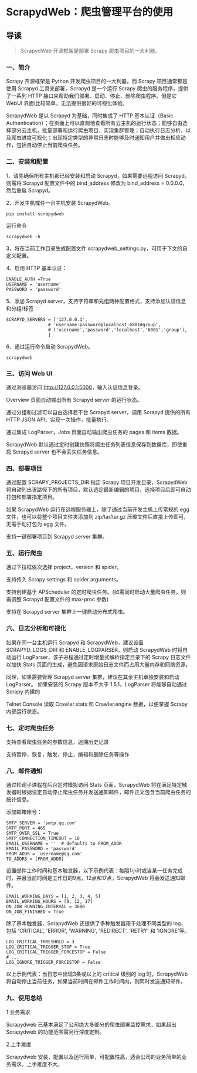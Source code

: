 # ScrapydWeb：爬虫管理平台的使用

## 导读

> ScrapydWeb 开源框架是部署 Scrapy 爬虫项目的一大利器。

### 一、简介

Scrapy 开源框架是 Python 开发爬虫项目的一大利器，而 Scrapy 项目通常都是使用 Scrapyd 工具来部署，Scrapyd 是一个运行 Scrapy 爬虫的服务程序，提供了一系列 HTTP 接口来帮助我们部署、启动、停止、删除爬虫程序。但是它 WebUI 界面i比较简单，无法提供很好的可视化体验。

ScrapydWeb 是以 Scrapyd 为基础，同时集成了 HTTP 基本认证（Basic Authentication）；在页面上可以直观地查看所有云主机的运行状态；能够自由选择部分云主机，批量部署和运行爬虫项目，实现集群管理；自动执行日志分析，以及爬虫进度可视化；出现特定类型的异常日志时能够及时通知用户并做出相应动作，包括自动停止当前爬虫任务。

### 二、安装和配置

1、请先确保所有主机都已经安装和启动 Scrapyd，如果需要远程访问 Scrapyd，则需将 Scrapyd 配置文件中的 bind_address 修改为 bind_address = 0.0.0.0，然后重启 Scrapyd。

2、开发主机或任一台主机安装 ScrapydWeb。

```shell
pip install scrapydweb
```

运行命令

```shell
scrapydweb -h
```

3、将在当前工作目录生成配置文件 scrapydweb_settings.py，可用于下文的自定义配置。

4、启用 HTTP 基本认证：

```shell
ENABLE_AUTH =True
USERNAME = 'username'
PASSWORD = 'password'
```

5、添加 Scrapyd server，支持字符串和元组两种配置格式，支持添加认证信息和分组/标签：

```shell
SCRAPYD_SERVERS = ['127.0.0.1',
                # 'username:password@localhost:6801#group',
                # ('username','password','localhost','6801','group'),
                ]
```

6、通过运行命令启动 ScrapydWeb。

```shell
scrapydweb
```

### 三、访问 Web UI

通过浏览器访问 <http://127.0.0.1:5000>，输入认证信息登录。

Overview 页面自动输出所有 Scrapyd server 的运行状态。

通过分组和过滤可以自由选择若干台 Scrapyd server，调用 Scrapyd 提供的所有 HTTP JSON API，实现一次操作，批量执行。

通过集成 LogParser，Jobs 页面自动输出爬虫任务的 pages 和 items 数据。

ScrapydWeb 默认通过定时创建快照将爬虫任务列表信息保存到数据库，即使重启 Scrapyd server 也不会丢失任务信息。

### 四、部署项目

通过配置 SCRAPY_PROJECTS_DIR 指定 Scrapy 项目开发目录，ScrapydWeb 将自动列出该路径下的所有项目，默认选定最新编辑的项目，选择项目后即可自动打包和部署指定项目。

如果 ScrapydWeb 运行在远程服务器上，除了通过当前开发主机上传常规的 egg 文件，也可以将整个项目文件夹添加到 zip/tar/tar.gz 压缩文件后直接上传即可，无需手动打包为 egg 文件。

支持一键部署项目到 Scrapyd server 集群。

### 五、运行爬虫

通过下拉框依次选择 project，version 和 spider。

支持传入 Scrapy settings 和 spider arguments。

支持创建基于 APScheduler 的定时爬虫任务。(如需同时启动大量爬虫任务，则需调整 Scrapyd 配置文件的 max-proc 参数)

支持在 Scrapyd server 集群上一键启动分布式爬虫。

### 六、日志分析和可视化

如果在同一台主机运行 Scrapyd 和 ScrapydWeb，建议设置 SCRAPYD_LOGS_DIR 和 ENABLE_LOGPARSER，则启动 ScrapydWeb 时将自动运行 LogParser，该子进程通过定时增量式解析指定目录下的 Scrapy 日志文件以加快 Stats 页面的生成，避免因请求原始日志文件而占用大量内存和网络资源。

同理，如果需要管理 Scrapyd server 集群，建议在其余主机单独安装和启动 LogParser。
如果安装的 Scrapy 版本不大于 1.5.1，LogParser 将能够自动通过 Scrapy 内建的

Telnet Console 读取 Crawler.stats 和 Crawler.engine 数据，以便掌握 Scrapy 内部运行状态。

### 七、定时爬虫任务

支持查看爬虫任务的参数信息，追溯历史记录

支持暂停，恢复，触发，停止，编辑和删除任务等操作

### 八、邮件通知

通过轮询子进程在后台定时模拟访问 Stats 页面，ScrapydWeb 将在满足特定触发器时根据设定自动停止爬虫任务并发送通知邮件，邮件正文包含当前爬虫任务的统计信息。

添加邮箱帐号：

```shell
SMTP_SERVER = 'smtp.qq.com'
SMTP_PORT = 465
SMTP_OVER_SSL = True
SMTP_CONNECTION_TIMEOUT = 10
EMAIL_USERNAME = ''  # defaults to FROM_ADDR
EMAIL_PASSWORD = 'password'
FROM_ADDR = 'username@qq.com'
TO_ADDRS = [FROM_ADDR]
```

设置邮件工作时间和基本触发器，以下示例代表：每隔1小时或当某一任务完成时，并且当前时间是工作日的9点，12点和17点，ScrapydWeb 将会发送通知邮件。

```shell
EMAIL_WORKING_DAYS = [1, 2, 3, 4, 5]
EMAIL_WORKING_HOURS = [9, 12, 17]
ON_JOB_RUNNING_INTERVAL = 3600
ON_JOB_FINISHED = True
```

除了基本触发器，ScrapydWeb 还提供了多种触发器用于处理不同类型的 log，包括 'CRITICAL', 'ERROR', 'WARNING', 'REDIRECT', 'RETRY' 和 'IGNORE'等。

```shell
LOG_CRITICAL_THRESHOLD = 3
LOG_CRITICAL_TRIGGER_STOP = True
LOG_CRITICAL_TRIGGER_FORCESTOP = False
# ...
LOG_IGNORE_TRIGGER_FORCESTOP = False
```

以上示例代表：当日志中出现3条或以上的 critical 级别的 log 时，ScrapydWeb 将自动停止当前任务，如果当前时间在邮件工作时间内，则同时发送通知邮件。

### 九、使用总结

1.业务需求

Scrapydweb 已基本满足了公司绝大多部分的爬虫部署监控需求，如果超出 Scrapydweb 的功能范围需另行深度定制。

2.上手难度

Scrapydweb 安装、配置以及运行简单，可配置性高，适合公司的业务简单的业务需求。上手难度不大。
